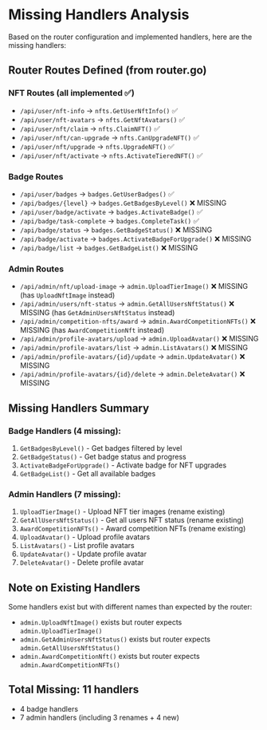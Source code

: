 # Missing Handlers Analysis

Based on the router configuration and implemented handlers, here are the missing handlers:

## Router Routes Defined (from router.go)

### NFT Routes (all implemented ✅)
- `/api/user/nft-info` → `nfts.GetUserNftInfo()` ✅
- `/api/user/nft-avatars` → `nfts.GetNftAvatars()` ✅ 
- `/api/user/nft/claim` → `nfts.ClaimNFT()` ✅
- `/api/user/nft/can-upgrade` → `nfts.CanUpgradeNFT()` ✅
- `/api/user/nft/upgrade` → `nfts.UpgradeNFT()` ✅
- `/api/user/nft/activate` → `nfts.ActivateTieredNFT()` ✅

### Badge Routes
- `/api/user/badges` → `badges.GetUserBadges()` ✅
- `/api/badges/{level}` → `badges.GetBadgesByLevel()` ❌ MISSING
- `/api/user/badge/activate` → `badges.ActivateBadge()` ✅
- `/api/badge/task-complete` → `badges.CompleteTask()` ✅
- `/api/badge/status` → `badges.GetBadgeStatus()` ❌ MISSING
- `/api/badge/activate` → `badges.ActivateBadgeForUpgrade()` ❌ MISSING
- `/api/badge/list` → `badges.GetBadgeList()` ❌ MISSING

### Admin Routes
- `/api/admin/nft/upload-image` → `admin.UploadTierImage()` ❌ MISSING (has `UploadNftImage` instead)
- `/api/admin/users/nft-status` → `admin.GetAllUsersNftStatus()` ❌ MISSING (has `GetAdminUsersNftStatus` instead)
- `/api/admin/competition-nfts/award` → `admin.AwardCompetitionNFTs()` ❌ MISSING (has `AwardCompetitionNft` instead)
- `/api/admin/profile-avatars/upload` → `admin.UploadAvatar()` ❌ MISSING
- `/api/admin/profile-avatars/list` → `admin.ListAvatars()` ❌ MISSING  
- `/api/admin/profile-avatars/{id}/update` → `admin.UpdateAvatar()` ❌ MISSING
- `/api/admin/profile-avatars/{id}/delete` → `admin.DeleteAvatar()` ❌ MISSING

## Missing Handlers Summary

### Badge Handlers (4 missing):
1. `GetBadgesByLevel()` - Get badges filtered by level
2. `GetBadgeStatus()` - Get badge status and progress 
3. `ActivateBadgeForUpgrade()` - Activate badge for NFT upgrades
4. `GetBadgeList()` - Get all available badges

### Admin Handlers (7 missing):
1. `UploadTierImage()` - Upload NFT tier images (rename existing)
2. `GetAllUsersNftStatus()` - Get all users NFT status (rename existing)
3. `AwardCompetitionNFTs()` - Award competition NFTs (rename existing)
4. `UploadAvatar()` - Upload profile avatars
5. `ListAvatars()` - List profile avatars  
6. `UpdateAvatar()` - Update profile avatar
7. `DeleteAvatar()` - Delete profile avatar

## Note on Existing Handlers
Some handlers exist but with different names than expected by the router:
- `admin.UploadNftImage()` exists but router expects `admin.UploadTierImage()`
- `admin.GetAdminUsersNftStatus()` exists but router expects `admin.GetAllUsersNftStatus()`
- `admin.AwardCompetitionNft()` exists but router expects `admin.AwardCompetitionNFTs()`

## Total Missing: 11 handlers
- 4 badge handlers
- 7 admin handlers (including 3 renames + 4 new)
